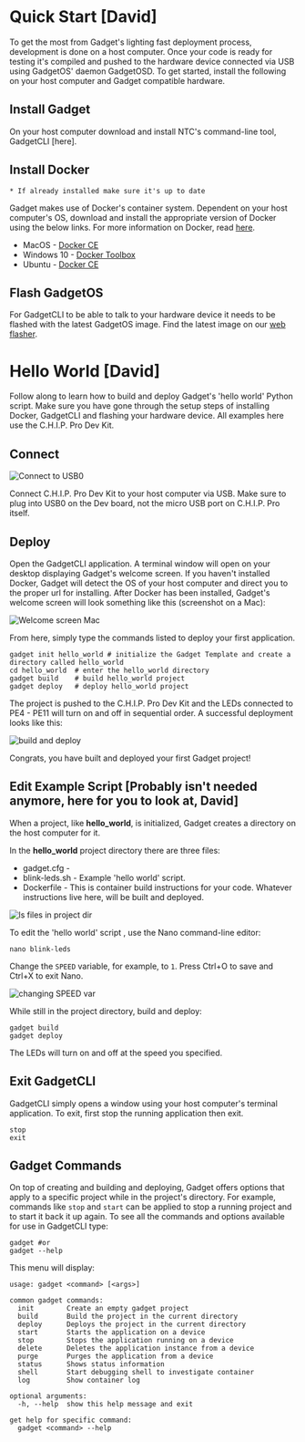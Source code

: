 # Quick Start [David]

To get the most from Gadget's lighting fast deployment process, development is done on a host computer. Once your code is ready for testing it's compiled and pushed to the hardware device connected via USB using GadgetOS' daemon GadgetOSD. To get started, install the following on your host computer and Gadget compatible hardware. 

## Install Gadget

On your host computer download and install NTC's command-line tool, GadgetCLI [here]. 

## Install Docker

	* If already installed make sure it's up to date

Gadget makes use of Docker's container system. Dependent on your host computer's OS, download and install the appropriate version of Docker using the below links. For more information on Docker, read [here](https://www.docker.com/).

* MacOS - [Docker CE](https://store.docker.com/editions/community/docker-ce-desktop-mac?tab=description)
* Windows 10 - [Docker Toolbox](https://www.docker.com/products/docker-toolbox)
* Ubuntu - [Docker CE](https://store.docker.com/editions/community/docker-ce-server-ubuntu?tab=description)

## Flash GadgetOS 

For GadgetCLI to be able to talk to your hardware device it needs to be flashed with the latest GadgetOS image. Find the latest image on our [web flasher](flash.getchip.com/pro). 


# Hello World [David]

Follow along to learn how to build and deploy Gadget's 'hello world' Python script. Make sure you have gone through the setup steps of installing Docker, GadgetCLI and flashing your hardware device. All examples here use the C.H.I.P. Pro Dev Kit.

## Connect 

![Connect to USB0](images/usb0.jpg)

Connect C.H.I.P. Pro Dev Kit to your host computer via USB. Make sure to plug into USB0 on the Dev board, not the micro USB port on C.H.I.P. Pro itself. 

## Deploy 

Open the GadgetCLI application. A terminal window will open on your desktop displaying Gadget's welcome screen. If you haven't installed Docker, Gadget will detect the OS of your host computer and direct you to the proper url for installing. After Docker has been installed, Gadget's welcome screen will look something like this (screenshot on a Mac): 

![Welcome screen Mac](images/welcome.png)

From here, simply type the commands listed to deploy your first application. 

```shell
gadget init hello_world	# initialize the Gadget Template and create a directory called hello_world
cd hello_world	# enter the hello_world directory
gadget build	# build hello_world project 
gadget deploy	# deploy hello_world project
```

The project is pushed to the C.H.I.P. Pro Dev Kit and the LEDs connected to PE4 - PE11 will turn on and off in sequential order. A successful deployment looks like this:

![build and deploy](images/build.png)

Congrats, you have built and deployed your first Gadget project!

## Edit Example Script [Probably isn't needed anymore, here for you to look at, David]
When a project, like **hello_world**, is initialized, Gadget creates a directory on the host computer for it. 

In the **hello_world** project directory there are three files:

* gadget.cfg - 
* blink-leds.sh - Example 'hello world' script.
* Dockerfile - This is container build instructions for your code. Whatever instructions live here, will be built and deployed.


![ls files in project dir](images/twofiles.gif)

To edit the 'hello world' script , use the Nano command-line editor: 

```shell
nano blink-leds
```
Change the `SPEED` variable, for example, to `1`. Press Ctrl+O to save and Ctrl+X to exit Nano.

![changing SPEED var](images/speedCrop.gif)

While still in the project directory, build and deploy:

```shell
gadget build 
gadget deploy
```

The LEDs will turn on and off at the speed you specified. 

## Exit GadgetCLI 

GadgetCLI simply opens a window using your host computer's terminal application. To exit, first stop the running application then exit. 

```shell
stop
exit 
```

## Gadget Commands 


On top of creating and building and deploying, Gadget offers options that apply to a specific project while in the project's directory. For example, commands like `stop` and `start` can be applied to stop a running project and to start it back it up again. To see all the commands and options available for use in GadgetCLI type:

```shell
gadget #or 
gadget --help
```

This menu will display:

```shell
usage: gadget <command> [<args>]

common gadget commands: 
  init        Create an empty gadget project 
  build       Build the project in the current directory
  deploy      Deploys the project in the current directory
  start       Starts the application on a device
  stop        Stops the application running on a device
  delete      Deletes the application instance from a device
  purge       Purges the application from a device
  status      Shows status information
  shell       Start debugging shell to investigate container
  log         Show container log

optional arguments:
  -h, --help  show this help message and exit

get help for specific command:
  gadget <command> --help
```
